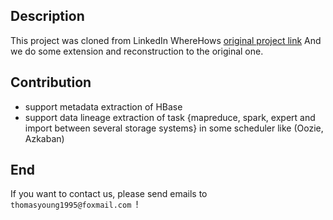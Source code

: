 ## Description
This project was cloned from LinkedIn WhereHows [original project link](https://github.com/linkedin/WhereHows/)
And we do some extension and reconstruction to the original one.

## Contribution
* support metadata extraction of HBase
* support data lineage extraction of task {mapreduce, spark, expert and import between several storage systems} in some scheduler like (Oozie, Azkaban)

## End
If you want to contact us, please send emails to `thomasyoung1995@foxmail.com `!
